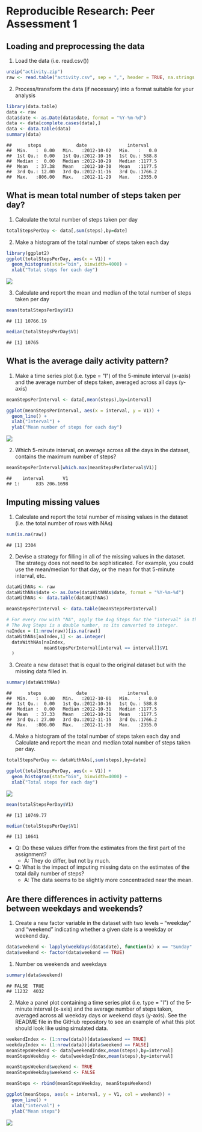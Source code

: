 # Reproducible Research: Peer Assessment 1


## Loading and preprocessing the data

1. Load the data (i.e. read.csv())


```r
unzip("activity.zip")
raw <- read.table("activity.csv", sep = ",", header = TRUE, na.strings = "NA")
```

2. Process/transform the data (if necessary) into a format suitable for your analysis


```r
library(data.table)
data <- raw
data$date <- as.Date(data$date, format = "%Y-%m-%d")
data <- data[complete.cases(data),]
data <- data.table(data)
summary(data)
```

```
##      steps             date               interval     
##  Min.   :  0.00   Min.   :2012-10-02   Min.   :   0.0  
##  1st Qu.:  0.00   1st Qu.:2012-10-16   1st Qu.: 588.8  
##  Median :  0.00   Median :2012-10-29   Median :1177.5  
##  Mean   : 37.38   Mean   :2012-10-30   Mean   :1177.5  
##  3rd Qu.: 12.00   3rd Qu.:2012-11-16   3rd Qu.:1766.2  
##  Max.   :806.00   Max.   :2012-11-29   Max.   :2355.0
```

## What is mean total number of steps taken per day?

1. Calculate the total number of steps taken per day

```r
totalStepsPerDay <- data[,sum(steps),by=date]
```

2. Make a histogram of the total number of steps taken each day

```r
library(ggplot2)
ggplot(totalStepsPerDay, aes(x = V1)) +
  geom_histogram(stat="bin", binwidth=4000) +
  xlab("Total steps for each day")
```

![](PA1_template_files/figure-html/unnamed-chunk-4-1.png) 

3. Calculate and report the mean and median of the total number of steps taken per day

```r
mean(totalStepsPerDay$V1)
```

```
## [1] 10766.19
```

```r
median(totalStepsPerDay$V1)
```

```
## [1] 10765
```


## What is the average daily activity pattern?

1. Make a time series plot (i.e. type = "l") of the 5-minute interval (x-axis) and the average number of steps taken, averaged across all days (y-axis)

```r
meanStepsPerInterval <- data[,mean(steps),by=interval]

ggplot(meanStepsPerInterval, aes(x = interval, y = V1)) +
  geom_line() +
  xlab("Interval") +
  ylab("Mean number of steps for each day")
```

![](PA1_template_files/figure-html/unnamed-chunk-6-1.png) 

2. Which 5-minute interval, on average across all the days in the dataset, contains the maximum number of steps?

```r
meanStepsPerInterval[which.max(meanStepsPerInterval$V1)]
```

```
##    interval       V1
## 1:      835 206.1698
```

## Imputing missing values

1. Calculate and report the total number of missing values in the dataset (i.e. the total number of rows with NAs)


```r
sum(is.na(raw))
```

```
## [1] 2304
```

2. Devise a strategy for filling in all of the missing values in the dataset. The strategy does not need to be sophisticated. For example, you could use the mean/median for that day, or the mean for that 5-minute interval, etc.


```r
dataWithNAs <- raw
dataWithNAs$date <- as.Date(dataWithNAs$date, format = "%Y-%m-%d")
dataWithNAs <- data.table(dataWithNAs)

meanStepsPerInterval <- data.table(meanStepsPerInterval)

# For every row with "NA", apply the Avg Steps for the "interval" in that row.
# The Avg Steps is a double number, so its converted to integer.
naIndex = (1:nrow(raw))[is.na(raw)]
dataWithNAs[naIndex,1] <- as.integer(
  dataWithNAs[naIndex,
              meanStepsPerInterval[interval == interval]]$V1
  )
```


3. Create a new dataset that is equal to the original dataset but with the missing data filled in.

```r
summary(dataWithNAs)
```

```
##      steps             date               interval     
##  Min.   :  0.00   Min.   :2012-10-01   Min.   :   0.0  
##  1st Qu.:  0.00   1st Qu.:2012-10-16   1st Qu.: 588.8  
##  Median :  0.00   Median :2012-10-31   Median :1177.5  
##  Mean   : 37.33   Mean   :2012-10-31   Mean   :1177.5  
##  3rd Qu.: 27.00   3rd Qu.:2012-11-15   3rd Qu.:1766.2  
##  Max.   :806.00   Max.   :2012-11-30   Max.   :2355.0
```

4. Make a histogram of the total number of steps taken each day and Calculate and report the mean and median total number of steps taken per day.


```r
totalStepsPerDay <- dataWithNAs[,sum(steps),by=date]

ggplot(totalStepsPerDay, aes(x = V1)) +
  geom_histogram(stat="bin", binwidth=4000) +
  xlab("Total steps for each day")
```

![](PA1_template_files/figure-html/unnamed-chunk-11-1.png) 

```r
mean(totalStepsPerDay$V1)
```

```
## [1] 10749.77
```

```r
median(totalStepsPerDay$V1)
```

```
## [1] 10641
```

* Q: Do these values differ from the estimates from the first part of the assignment?
     * A: They do differ, but not by much.
* Q: What is the impact of imputing missing data on the estimates of the total daily number of steps?
     * A: The data seems to be slightly more concentraded near the mean.

## Are there differences in activity patterns between weekdays and weekends?

1. Create a new factor variable in the dataset with two levels – “weekday” and “weekend” indicating whether a given date is a weekday or weekend day.


```r
data$weekend <- lapply(weekdays(data$date), function(x) x == "Sunday" || x == "Saturday")
data$weekend <- factor(data$weekend == TRUE)
```

   1. Number os weekends and weekdays


```r
summary(data$weekend)
```

```
## FALSE  TRUE 
## 11232  4032
```

2. Make a panel plot containing a time series plot (i.e. type = "l") of the 5-minute interval (x-axis) and the average number of steps taken, averaged across all weekday days or weekend days (y-axis). See the README file in the GitHub repository to see an example of what this plot should look like using simulated data.


```r
weekendIndex <- (1:nrow(data))[data$weekend == TRUE]
weekdayIndex <- (1:nrow(data))[data$weekend == FALSE]
meanStepsWeekend <- data[weekendIndex,mean(steps),by=interval]
meanStepsWeekday <- data[weekdayIndex,mean(steps),by=interval]

meanStepsWeekend$weekend <- TRUE
meanStepsWeekday$weekend <- FALSE

meanSteps <- rbind(meanStepsWeekday, meanStepsWeekend)

ggplot(meanSteps, aes(x = interval, y = V1, col = weekend)) +
  geom_line() +
  xlab("interval") +
  ylab("Mean steps")
```

![](PA1_template_files/figure-html/unnamed-chunk-14-1.png) 
